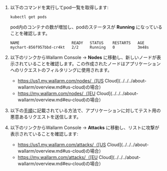 1. 以下のコマンドを実行してpod一覧を取得します:

    ```
    kubectl get pods
    ```

    pod内のコンテナの数が増加し、podのステータスが **Running** になっていることを確認します。

    ```
    NAME                       READY   STATUS    RESTARTS   AGE
    mychart-856f957bbd-cr4kt   2/2     Running   0          3m48s
    ```
2. 以下のリンクからWallarm Console → **Nodes** に移動し、新しいノードが表示されていることを確認します。この作成されたノードはアプリケーションへのリクエストのフィルタリングに使用されます。
    * https://us1.my.wallarm.com/nodes/（[US Cloud](../../../about-wallarm/overview.md#us-cloud)の場合）
    * https://my.wallarm.com/nodes/（[EU Cloud](../../../about-wallarm/overview.md#eu-cloud)の場合）
3. 以下の[手順](../../../admin-en/installation-check-operation-en.md#2-run-a-test-attack)に記載されている方法で、アプリケーションに対してテスト用の悪意あるリクエストを送信します。
4. 以下のリンクからWallarm Console → **Attacks** に移動し、リストに攻撃が表示されていることを確認します:
    * https://us1.my.wallarm.com/attacks/（[US Cloud](../../../about-wallarm/overview.md#us-cloud)の場合）
    * https://my.wallarm.com/attacks/（[EU Cloud](../../../about-wallarm/overview.md#eu-cloud)の場合）